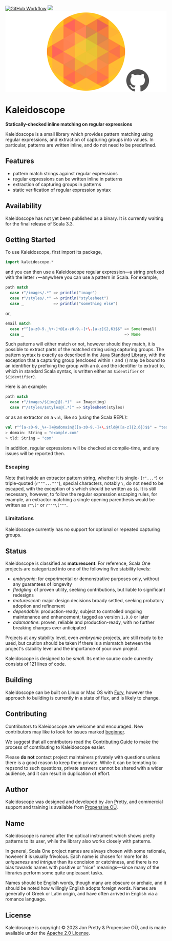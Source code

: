 [<img alt="GitHub Workflow" src="https://img.shields.io/github/actions/workflow/status/propensive/kaleidoscope/main.yml?style=for-the-badge" height="24">](https://github.com/propensive/kaleidoscope/actions)
[<img src="https://img.shields.io/discord/633198088311537684?color=8899f7&label=DISCORD&style=for-the-badge" height="24">](https://discord.gg/7b6mpF6Qcf)
<img src="/doc/images/github.png" valign="middle">

# Kaleidoscope

__Statically-checked inline matching on regular expressions__

Kaleidoscope is a small library which provides pattern matching using regular
expressions, and extraction of capturing groups into values. In particular,
patterns are written inline, and do not need to be predefined.

## Features

- pattern match strings against regular expressions
- regular expressions can be written inline in patterns
- extraction of capturing groups in patterns
- static verification of regular expression syntax


## Availability

Kaleidoscope has not yet been published as a binary. It is currently waiting for the
final release of Scala 3.3.

## Getting Started

To use Kaleidoscope, first import its package,
```scala
import kaleidoscope.*
```

and you can then use a Kaleidoscope regular expression—a string prefixed with
the letter `r`—anywhere you can use a pattern in Scala. For example,
```scala
path match
  case r"/images/.*" => println("image")
  case r"/styles/.*" => println("stylesheet")
  case _             => println("something else")
```
or,
```scala
email match
  case r"^[a-z0-9._%+-]+@[a-z0-9.-]+\.[a-z]{2,6}$$" => Some(email)
  case _                                            => None
```

Such patterns will either match or not, however should they match, it is
possible to extract parts of the matched string using capturing groups. The
pattern syntax is exactly as described in the [Java Standard
Library](https://docs.oracle.com/javase/7/docs/api/java/util/regex/Pattern.html),
with the exception that a capturing group (enclosed within `(` and `)`) may be
bound to an identifier by prefixing the group with an `@`, and the identifier
to extract to, which in standard Scala syntax, is written either as
`$identifier` or `${identifier}`.

Here is an example:
```scala
path match
  case r"/images/${img}@(.*)"  => Image(img)
  case r"/styles/$styles@(.*)" => Stylesheet(styles)
```

or as an extractor on a `val`, like so (using the Scala REPL):
```scala
val r"^[a-z0-9._%+-]+@$domain@([a-z0-9.-]+\.$tld@([a-z]{2,6})$$" = "test@example.com"
> domain: String = "example.com"
> tld: String = "com"
```

In addition, regular expressions will be checked at compile-time, and any
issues will be reported then.

### Escaping

Note that inside an extractor pattern string, whether it is single- (`r"..."`)
or triple-quoted (`r"""..."""`), special characters, notably `\`, do not need
to be escaped, with the exception of `$` which should be written as `$$`. It is
still necessary, however, to follow the regular expression escaping rules, for
example, an extractor matching a single opening parenthesis would be written as
`r"\("` or `r"""\("""`.

### Limitations

Kaleidoscope currently has no support for optional or repeated capturing
groups.



## Status

Kaleidoscope is classified as __maturescent__. For reference, Scala One projects are
categorized into one of the following five stability levels:

- _embryonic_: for experimental or demonstrative purposes only, without any guarantees of longevity
- _fledgling_: of proven utility, seeking contributions, but liable to significant redesigns
- _maturescent_: major design decisions broady settled, seeking probatory adoption and refinement
- _dependable_: production-ready, subject to controlled ongoing maintenance and enhancement; tagged as version `1.0.0` or later
- _adamantine_: proven, reliable and production-ready, with no further breaking changes ever anticipated

Projects at any stability level, even _embryonic_ projects, are still ready to
be used, but caution should be taken if there is a mismatch between the
project's stability level and the importance of your own project.

Kaleidoscope is designed to be _small_. Its entire source code currently consists
of 121 lines of code.

## Building

Kaleidoscope can be built on Linux or Mac OS with [Fury](/propensive/fury), however
the approach to building is currently in a state of flux, and is likely to
change.

## Contributing

Contributors to Kaleidoscope are welcome and encouraged. New contributors may like to look for issues marked
<a href="https://github.com/propensive/kaleidoscope/labels/beginner">beginner</a>.

We suggest that all contributors read the [Contributing Guide](/contributing.md) to make the process of
contributing to Kaleidoscope easier.

Please __do not__ contact project maintainers privately with questions unless
there is a good reason to keep them private. While it can be tempting to
repsond to such questions, private answers cannot be shared with a wider
audience, and it can result in duplication of effort.

## Author

Kaleidoscope was designed and developed by Jon Pretty, and commercial support and training is available from
[Propensive O&Uuml;](https://propensive.com/).



## Name

Kaleidoscope is named after the optical instrument which shows pretty patterns to its user, while the library also works closely with patterns.

In general, Scala One project names are always chosen with some rationale, however it is usually
frivolous. Each name is chosen for more for its _uniqueness_ and _intrigue_ than its concision or
catchiness, and there is no bias towards names with positive or "nice" meanings—since many of the
libraries perform some quite unpleasant tasks.

Names should be English words, though many are obscure or archaic, and it should be noted how
willingly English adopts foreign words. Names are generally of Greek or Latin origin, and have
often arrived in English via a romance language.

## License

Kaleidoscope is copyright &copy; 2023 Jon Pretty & Propensive O&Uuml;, and is made available under the
[Apache 2.0 License](/license.md).
